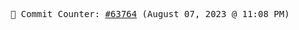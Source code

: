 <p align="center">
    <samp>
        📮 Commit Counter: <a href="https://github.com/Javascript-void0/Javascript-void0/commits/main">#63764</a> (August 07, 2023 @ 11:08 PM)
    </samp>
</p>